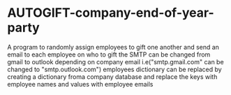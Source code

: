 # AUTOGIFT-company-end-of-year-party
A program to randomly assign employees to gift one another and send an email to each employee on who to gift
the SMTP can be changed from gmail to outlook depending on company email i.e("smtp.gmail.com" can be changed to "smtp.outlook.com")
employees dictionary can be replaced by creating a dictionary froma company database and replace the keys with employee names and values with employee emails
